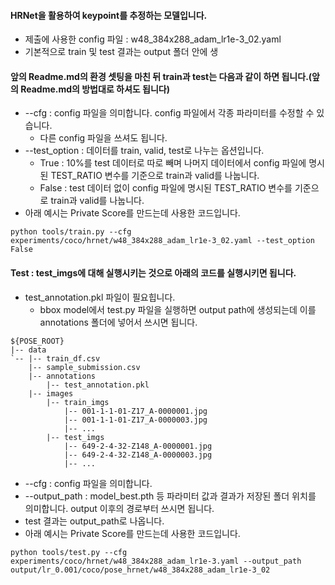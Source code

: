 #### HRNet을 활용하여 keypoint를 추정하는 모델입니다.
* 제출에 사용한 config 파일 : w48_384x288_adam_lr1e-3_02.yaml
* 기본적으로 train 및 test 결과는 output 폴더 안에 생

#### 앞의 Readme.md의 환경 셋팅을 마친 뒤 train과 test는 다음과 같이 하면 됩니다.(앞의 Readme.md의 방법대로 하셔도 됩니다)
* --cfg : config 파일을 의미합니다. config 파일에서 각종 파라미터를 수정할 수 있습니다.
  * 다른 config 파일을 쓰셔도 됩니다.
* --test_option : 데이터를 train, valid, test로 나누는 옵션입니다. 
  * True : 10%를 test 데이터로 따로 빼며 나머지 데이터에서 config 파일에 명시된 TEST_RATIO 변수를 기준으로 train과 valid를 나눕니다.
  * False : test 데이터 없이 config 파일에 명시된 TEST_RATIO 변수를 기준으로 train과 valid를 나눕니다.
* 아래 예시는 Private Score를 만드는데 사용한 코드입니다.

```
python tools/train.py --cfg experiments/coco/hrnet/w48_384x288_adam_lr1e-3_02.yaml --test_option False
```

#### Test : test_imgs에 대해 실행시키는 것으로 아래의 코드를 실행시키면 됩니다.
* test_annotation.pkl 파일이 필요힙니다.
  * bbox model에서 test.py 파일을 실행하면 output path에 생성되는데 이를 annotations 폴더에 넣어서 쓰시면 됩니다. 
```
${POSE_ROOT}
|-- data
`-- |-- train_df.csv
    |-- sample_submission.csv
    |-- annotations
        |-- test_annotation.pkl
    |-- images
        |-- train_imgs
            |-- 001-1-1-01-Z17_A-0000001.jpg
            |-- 001-1-1-01-Z17_A-0000003.jpg
            |-- ...
        |-- test_imgs
            |-- 649-2-4-32-Z148_A-0000001.jpg
            |-- 649-2-4-32-Z148_A-0000003.jpg
            |-- ...
```

* --cfg : config 파일을 의미합니다.
* --output_path : model_best.pth 등 파라미터 값과 결과가 저장된 폴더 위치를 의미합니다. output 이후의 경로부터 쓰시면 됩니다.
* test 결과는 output_path로 나옵니다.
* 아래 예시는 Private Score를 만드는데 사용한 코드입니다.
```
python tools/test.py --cfg experiments/coco/hrnet/w48_384x288_adam_lr1e-3.yaml --output_path output/lr_0.001/coco/pose_hrnet/w48_384x288_adam_lr1e-3_02
```
